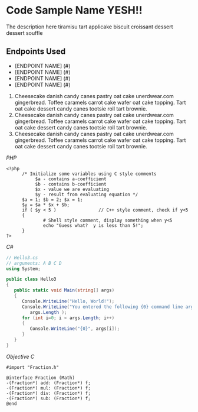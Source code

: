 Code Sample Name YESH!!
================================

The description here tiramisu tart applicake biscuit croissant dessert dessert souffle


Endpoints Used
-------------------------
* [ENDPOINT NAME] (#)
* [ENDPOINT NAME] (#)
* [ENDPOINT NAME] (#)
* [ENDPOINT NAME] (#)

1. Cheesecake danish candy canes pastry oat cake unerdwear.com gingerbread. Toffee caramels carrot cake wafer oat cake topping. Tart oat cake dessert candy canes tootsie roll tart brownie.
2. Cheesecake danish candy canes pastry oat cake unerdwear.com gingerbread. Toffee caramels carrot cake wafer oat cake topping. Tart oat cake dessert candy canes tootsie roll tart brownie.
3. Cheesecake danish candy canes pastry oat cake unerdwear.com gingerbread. Toffee caramels carrot cake wafer oat cake topping. Tart oat cake dessert candy canes tootsie roll tart brownie.


*PHP*
```php5
<?php
      /* Initialize some variables using C style comments
 	       $a - contains a-coefficient
 	       $b - contains b-coefficient
 	       $x - value we are evaluating
 	       $y - result from evaluating equation */
      $a = 1; $b = 2; $x = 1;
      $y = $a * $x + $b;
      if ( $y < 5 )                // C++ style comment, check if y<5
      {
              # Shell style comment, display something when y<5
              echo "Guess what?  y is less than 5!";
      }
?>
```



*C#*
```csharp
// Hello3.cs
// arguments: A B C D
using System;

public class Hello3
{
   public static void Main(string[] args)
   {
      Console.WriteLine("Hello, World!");
      Console.WriteLine("You entered the following {0} command line arguments:",
         args.Length );
      for (int i=0; i < args.Length; i++)
      {
         Console.WriteLine("{0}", args[i]); 
      }
   }
}
```


*Objective C*
```obj-c
#import "Fraction.h"

@interface Fraction (Math)
-(Fraction*) add: (Fraction*) f;
-(Fraction*) mul: (Fraction*) f;
-(Fraction*) div: (Fraction*) f;
-(Fraction*) sub: (Fraction*) f;
@end
```